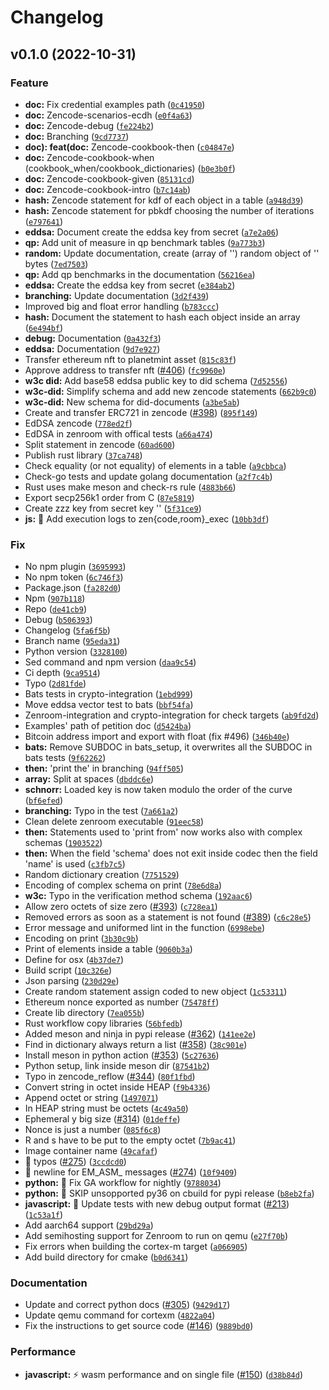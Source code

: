 # Changelog

<!--next-version-placeholder-->

## v0.1.0 (2022-10-31)
### Feature
* **doc:** Fix credential examples path ([`0c41950`](https://github.com/matteo-cristino/Zenroom/commit/0c41950485e514924ff4f538982aeb006e0701a2))
* **doc:** Zencode-scenarios-ecdh ([`e0f4a63`](https://github.com/matteo-cristino/Zenroom/commit/e0f4a63b19eb98fce863e5ba48516c6897cf9520))
* **doc:** Zencode-debug ([`fe224b2`](https://github.com/matteo-cristino/Zenroom/commit/fe224b28d85834c15257206d8a563aee63e05984))
* **doc:** Branching ([`9cd7737`](https://github.com/matteo-cristino/Zenroom/commit/9cd773769329db6058566a3e65eef7c41d644e95))
* **doc): feat(doc:** Zencode-cookbook-then ([`c04847e`](https://github.com/matteo-cristino/Zenroom/commit/c04847e06d8341770d85f8f493d87e512e5461be))
* **doc:** Zencode-cookbook-when (cookbook_when/cookbook_dictionaries) ([`b0e3b0f`](https://github.com/matteo-cristino/Zenroom/commit/b0e3b0fde627b890333384da7202c9acaba51c93))
* **doc:** Zencode-cookbook-given ([`85131cd`](https://github.com/matteo-cristino/Zenroom/commit/85131cd9c365a0a3a403b88f4cc9bf78cff879a4))
* **doc:** Zencode-cookbook-intro ([`b7c14ab`](https://github.com/matteo-cristino/Zenroom/commit/b7c14ab548205e0ee020c1101ca327dcb90cbc1c))
* **hash:** Zencode statement for kdf of each object in a table ([`a948d39`](https://github.com/matteo-cristino/Zenroom/commit/a948d39cf06119430d8df2cc3508452baa7dcbc1))
* **hash:** Zencode statement for pbkdf choosing the number of iterations ([`e797641`](https://github.com/matteo-cristino/Zenroom/commit/e79764116dc053b2471a37b6e5f23fc00306564c))
* **eddsa:** Document create the eddsa key from secret ([`a7e2a06`](https://github.com/matteo-cristino/Zenroom/commit/a7e2a06946a439ecf37c7729479a4d6f45d98cf3))
* **qp:** Add unit of measure in qp benchmark tables ([`9a773b3`](https://github.com/matteo-cristino/Zenroom/commit/9a773b31d88684cf7408129b8c67675bc6a697d3))
* **random:** Update documentation, create (array of '') random object of '' bytes ([`7ed7503`](https://github.com/matteo-cristino/Zenroom/commit/7ed750310aa5768eca66749dc5dfb44871fa3b5e))
* **qp:** Add qp benchmarks in the documentation ([`56216ea`](https://github.com/matteo-cristino/Zenroom/commit/56216eaf83a42e51eebbf1e889fffeb12ec03560))
* **eddsa:** Create the eddsa key from secret ([`e384ab2`](https://github.com/matteo-cristino/Zenroom/commit/e384ab2b76964e6ba3aad1326c463202d1bbf2df))
* **branching:** Update documentation ([`3d2f439`](https://github.com/matteo-cristino/Zenroom/commit/3d2f4393e7feb03aa87ed33934efa0cc852df697))
* Improved big and float error handling ([`b783ccc`](https://github.com/matteo-cristino/Zenroom/commit/b783cccac57154a34ed79ef41932f78e9d0fa622))
* **hash:** Document the statement to hash each object inside an array ([`6e494bf`](https://github.com/matteo-cristino/Zenroom/commit/6e494bf6ba6af3555ebc7e2c8281f4c73557da22))
* **debug:** Documentation ([`0a432f3`](https://github.com/matteo-cristino/Zenroom/commit/0a432f3717565954032dd61fc25d35ed6e9b849f))
* **eddsa:** Documentation ([`9d7e927`](https://github.com/matteo-cristino/Zenroom/commit/9d7e92776aafaec05c11b136dd5fca8950b414ff))
* Transfer ethereum nft to planetmint asset ([`815c83f`](https://github.com/matteo-cristino/Zenroom/commit/815c83fea9d50e67f02249a17db45e067a34eeb7))
* Approve address to transfer nft ([#406](https://github.com/matteo-cristino/Zenroom/issues/406)) ([`fc9960e`](https://github.com/matteo-cristino/Zenroom/commit/fc9960efff4c6c344f8dedd3bc6bdef10126d08e))
* **w3c did:** Add base58 eddsa public key to did schema ([`7d52556`](https://github.com/matteo-cristino/Zenroom/commit/7d52556875bf3ae3beccde031b9d30940fea1d74))
* **w3c-did:** Simplify schema and add new zencode statements ([`662b9c0`](https://github.com/matteo-cristino/Zenroom/commit/662b9c05314c1a48b2a2a3ae61a91edc8079bbb4))
* **w3c-did:** New schema for did-documents ([`a3be5ab`](https://github.com/matteo-cristino/Zenroom/commit/a3be5ab03ffe57279e886398f6b367229031aa33))
* Create and transfer ERC721 in zencode ([#398](https://github.com/matteo-cristino/Zenroom/issues/398)) ([`895f149`](https://github.com/matteo-cristino/Zenroom/commit/895f149611ab45c6437ab7dd43effcab5e50c8b2))
* EdDSA zencode ([`778ed2f`](https://github.com/matteo-cristino/Zenroom/commit/778ed2f8c1def25de0aacfc5af39eb78b40fec8e))
* EdDSA in zenroom with offical tests ([`a66a474`](https://github.com/matteo-cristino/Zenroom/commit/a66a474b5510ae42db5cc3a8cb9e8b3ffadf3450))
* Split statement in zencode ([`60ad600`](https://github.com/matteo-cristino/Zenroom/commit/60ad600242024111d4666b5f3eb430a6e154ee52))
* Publish rust library ([`37ca748`](https://github.com/matteo-cristino/Zenroom/commit/37ca748b694df803e3b8f4230d0ff2d4f4dccf4a))
* Check equality (or not equality) of elements in a table ([`a9cbbca`](https://github.com/matteo-cristino/Zenroom/commit/a9cbbca069dd0453cd75654b8e6f898acb24f0df))
* Check-go tests and update golang documentation ([`a2f7c4b`](https://github.com/matteo-cristino/Zenroom/commit/a2f7c4b883a510b478ed7550ac54edc0736b24f3))
* Rust uses make meson and check-rs rule ([`4883b66`](https://github.com/matteo-cristino/Zenroom/commit/4883b6631a3edd53faa997f26bffc3dde10cbefd))
* Export secp256k1 order from C ([`87e5819`](https://github.com/matteo-cristino/Zenroom/commit/87e58195e5984b20c776001da8d7cce28a55f7f0))
* Create zzz key from secret key '' ([`5f31ce9`](https://github.com/matteo-cristino/Zenroom/commit/5f31ce9a9f6d5bfc5abbc80e0e59fa7afa768096))
* **js:** 📢 Add execution logs to zen{code,room}_exec ([`10bb3df`](https://github.com/matteo-cristino/Zenroom/commit/10bb3dfcec3c5d8287b12714da7e801107d03eb8))

### Fix
* No npm plugin ([`3695993`](https://github.com/matteo-cristino/Zenroom/commit/3695993cb597de14660109475a1afe2d66e4e880))
* No npm token ([`6c746f3`](https://github.com/matteo-cristino/Zenroom/commit/6c746f3f77ca45e9e8004ce1ec23fd45fbf47b06))
* Package.json ([`fa282d0`](https://github.com/matteo-cristino/Zenroom/commit/fa282d06f8aaf8a0acfa941cc02c2f66deda8a91))
* Npm ([`907b118`](https://github.com/matteo-cristino/Zenroom/commit/907b118d064b195d3ef7f782f3d7eeb178d09ec7))
* Repo ([`de41cb9`](https://github.com/matteo-cristino/Zenroom/commit/de41cb9d122083a8dbd600dfc2637322f5d599c6))
* Debug ([`b506393`](https://github.com/matteo-cristino/Zenroom/commit/b506393d134eac1b6a1e3993d5ceab51c9b0bcfc))
* Changelog ([`5fa6f5b`](https://github.com/matteo-cristino/Zenroom/commit/5fa6f5b4d0505b4f9b450e6abac2a94055f3effc))
* Branch name ([`95eda31`](https://github.com/matteo-cristino/Zenroom/commit/95eda312cb7e323b589b3738d95323b2c58a6987))
* Python version ([`3328100`](https://github.com/matteo-cristino/Zenroom/commit/3328100d1077addba8ce95783473631204fce7a4))
* Sed command and npm version ([`daa9c54`](https://github.com/matteo-cristino/Zenroom/commit/daa9c54b7d74504394a11f2111caa89473c603fe))
* Ci depth ([`9ca9514`](https://github.com/matteo-cristino/Zenroom/commit/9ca9514ee456f53c694e98cc29cde3b608a906e4))
* Typo ([`2d81fde`](https://github.com/matteo-cristino/Zenroom/commit/2d81fdeefb6a88e64afb3abb56c23c6829d1a1ba))
* Bats tests in crypto-integration ([`1ebd999`](https://github.com/matteo-cristino/Zenroom/commit/1ebd999addb1c1f71575567fb00d39a67db308f1))
* Move eddsa vector test to bats ([`bbf54fa`](https://github.com/matteo-cristino/Zenroom/commit/bbf54fa66226ddccfa4ad42e709c21744568413b))
* Zenroom-integration and crypto-integration for check targets ([`ab9fd2d`](https://github.com/matteo-cristino/Zenroom/commit/ab9fd2d00a48e5e8d8b2930f8ea82206a518ea54))
* Examples' path of petition doc ([`d5424ba`](https://github.com/matteo-cristino/Zenroom/commit/d5424ba2d1d5746feb3e8266617827679a7a7d6c))
* Bitcoin address import and export with float (fix #496) ([`346b40e`](https://github.com/matteo-cristino/Zenroom/commit/346b40e042af7d41b94e6816ed78d29c6db26b50))
* **bats:** Remove SUBDOC in bats_setup, it overwrites all the SUBDOC in bats tests ([`9f62262`](https://github.com/matteo-cristino/Zenroom/commit/9f62262fb7bcf76743adcc406c586e461ba27073))
* **then:** 'print the' in branching ([`94ff505`](https://github.com/matteo-cristino/Zenroom/commit/94ff505cc374c35d4a2191c9b958b26bd0fc5f61))
* **array:** Split at spaces ([`dbddc6e`](https://github.com/matteo-cristino/Zenroom/commit/dbddc6e2517a3a31689ea78e9c75765c5f8af52d))
* **schnorr:** Loaded key is now taken modulo the order of the curve ([`bf6efed`](https://github.com/matteo-cristino/Zenroom/commit/bf6efedf0edbed2f8575c5355284311bf2e78d74))
* **branching:** Typo in the test ([`7a661a2`](https://github.com/matteo-cristino/Zenroom/commit/7a661a25372501ffd5c3fd98143351e121ab5117))
* Clean delete zenroom executable ([`91eec58`](https://github.com/matteo-cristino/Zenroom/commit/91eec580b12aaf85ad159f0591eb524382e56a34))
* **then:** Statements used to 'print from' now works also with complex schemas ([`1903522`](https://github.com/matteo-cristino/Zenroom/commit/190352215c796c8b4bbdff6e011b49d8923f2418))
* **then:** When the field 'schema' does not exit inside codec then the field 'name' is used ([`c3fb7c5`](https://github.com/matteo-cristino/Zenroom/commit/c3fb7c5b6786be3a3566652c03c4a9dd7225bf4c))
* Random dictionary creation ([`7751529`](https://github.com/matteo-cristino/Zenroom/commit/77515299e3d890758a051f671c23dd95aea4c5d4))
* Encoding of complex schema on print ([`78e6d8a`](https://github.com/matteo-cristino/Zenroom/commit/78e6d8a052e35aadb810e6c4e391769c9b08fa20))
* **w3c:** Typo in the verification method schema ([`192aac6`](https://github.com/matteo-cristino/Zenroom/commit/192aac6acf17f0f0753e2a328f861bc965e29e80))
* Allow zero octets of size zero ([#393](https://github.com/matteo-cristino/Zenroom/issues/393)) ([`c728ea1`](https://github.com/matteo-cristino/Zenroom/commit/c728ea198a0c444b0297bb0c9c79aab1f6c3e569))
* Removed errors as soon as a statement is not found ([#389](https://github.com/matteo-cristino/Zenroom/issues/389)) ([`c6c28e5`](https://github.com/matteo-cristino/Zenroom/commit/c6c28e5888f3c1513060d19f69fec59a7127f123))
* Error message and uniformed lint in the function ([`6998ebe`](https://github.com/matteo-cristino/Zenroom/commit/6998ebe692845874d29ddbe48cf7401fa83a99f0))
* Encoding on print ([`3b30c9b`](https://github.com/matteo-cristino/Zenroom/commit/3b30c9b393f61d02025bfcd3056bd7c43e1903e1))
* Print of elements inside a table ([`9060b3a`](https://github.com/matteo-cristino/Zenroom/commit/9060b3a073b9adab937551a5145572bcf1b09b23))
* Define for osx ([`4b37de7`](https://github.com/matteo-cristino/Zenroom/commit/4b37de737512b31945a0a601127c68a4259a20d6))
* Build script ([`10c326e`](https://github.com/matteo-cristino/Zenroom/commit/10c326e4cd078a19e394a0974c11fc53902c7d62))
* Json parsing ([`230d29e`](https://github.com/matteo-cristino/Zenroom/commit/230d29e26cc2dc3836da817d84c7510e75060416))
* Create random statement assign coded to new object ([`1c53311`](https://github.com/matteo-cristino/Zenroom/commit/1c53311ea2292c0a5e4b0dd2be8f6ced5b97d124))
* Ethereum nonce exported as number ([`75478ff`](https://github.com/matteo-cristino/Zenroom/commit/75478fff6abf3523fecd1efb3fd3825b2ca44209))
* Create lib directory ([`7ea055b`](https://github.com/matteo-cristino/Zenroom/commit/7ea055b08323cb101e0def6eae7b249daf3b6c97))
* Rust workflow copy libraries ([`56bfedb`](https://github.com/matteo-cristino/Zenroom/commit/56bfedb855dd09312234cf0b69386127ecdacc03))
* Added meson and ninja in pypi release ([#362](https://github.com/matteo-cristino/Zenroom/issues/362)) ([`141ee2e`](https://github.com/matteo-cristino/Zenroom/commit/141ee2e04de4abf1416b86381b26606912d841ea))
* Find in dictionary always return a list ([#358](https://github.com/matteo-cristino/Zenroom/issues/358)) ([`38c901e`](https://github.com/matteo-cristino/Zenroom/commit/38c901e50ce6b3a9ab195f88c3d20d43eb53d2b5))
* Install meson in python action ([#353](https://github.com/matteo-cristino/Zenroom/issues/353)) ([`5c27636`](https://github.com/matteo-cristino/Zenroom/commit/5c276360140199cb7f0fc1e6c7f5f42abb544f19))
* Python setup, link inside meson dir ([`87541b2`](https://github.com/matteo-cristino/Zenroom/commit/87541b2c9b16bdb35fb3bb570b293d58c53dfdb7))
* Typo in zencode_reflow ([#344](https://github.com/matteo-cristino/Zenroom/issues/344)) ([`80f1fbd`](https://github.com/matteo-cristino/Zenroom/commit/80f1fbdf803cbe662f3d5f5aa92b7457856242ce))
* Convert string in octet inside HEAP ([`f9b4336`](https://github.com/matteo-cristino/Zenroom/commit/f9b43362f89eaf7aefcdefa33c74fffa234ce93b))
* Append octet or string ([`1497071`](https://github.com/matteo-cristino/Zenroom/commit/1497071eab6ed7ed841bb7c90461108007ea6e67))
* In HEAP string must be octets ([`4c49a50`](https://github.com/matteo-cristino/Zenroom/commit/4c49a50dde752e6353097ac6c1beebc8d5323ece))
* Ephemeral y big size ([#314](https://github.com/matteo-cristino/Zenroom/issues/314)) ([`01deffe`](https://github.com/matteo-cristino/Zenroom/commit/01deffee846a1df46eb2e048ffa2f68c6c4e13f0))
* Nonce is just a number ([`085f6c8`](https://github.com/matteo-cristino/Zenroom/commit/085f6c8cc91ae35fffafaee57a38c52a7a3c0b82))
* R and s have to be put to the empty octet ([`7b9ac41`](https://github.com/matteo-cristino/Zenroom/commit/7b9ac41d247c9db2806d02acef49818366f9400b))
* Image container name ([`49cafaf`](https://github.com/matteo-cristino/Zenroom/commit/49cafafdb3d1e8b704a6f4ca74b030670207f564))
* 🔬 typos ([#275](https://github.com/matteo-cristino/Zenroom/issues/275)) ([`3ccdcd0`](https://github.com/matteo-cristino/Zenroom/commit/3ccdcd0edd3cbabc66c87117f7d3ccfda5918a3a))
* 📢 newline for EM_ASM_ messages ([#274](https://github.com/matteo-cristino/Zenroom/issues/274)) ([`10f9409`](https://github.com/matteo-cristino/Zenroom/commit/10f94092aca62db298b9de818a6f33cde93eb85b))
* **python:** 🐍 Fix GA workflow for nightly ([`9788034`](https://github.com/matteo-cristino/Zenroom/commit/9788034b16b0cf75ec311b0ffe05d404141a1916))
* **python:** 🐍 SKIP unsopported py36 on cbuild for pypi release ([`b8eb2fa`](https://github.com/matteo-cristino/Zenroom/commit/b8eb2facd07effc034de632cff4dfb5c088a26d1))
* **javascript:** 💚  Update tests with new debug output format ([#213](https://github.com/matteo-cristino/Zenroom/issues/213)) ([`1c53a1f`](https://github.com/matteo-cristino/Zenroom/commit/1c53a1f120a22ed81b065e836b6c9f1ccb0b5186))
* Add aarch64 support ([`29bd29a`](https://github.com/matteo-cristino/Zenroom/commit/29bd29a9e1c129397e2a0826b1d0e3af3ca0072c))
* Add semihosting support for Zenroom to run on qemu ([`e27f70b`](https://github.com/matteo-cristino/Zenroom/commit/e27f70b578ecdb80bb029700dbe6ea98e844aa9e))
* Fix errors when building the cortex-m target ([`a066905`](https://github.com/matteo-cristino/Zenroom/commit/a066905f682a447229bc2f6d52b984c2c7589583))
* Add build directory for cmake ([`b0d6341`](https://github.com/matteo-cristino/Zenroom/commit/b0d63419b1966ebcd80d7572e109c10a698a8d87))

### Documentation
* Update and correct python docs ([#305](https://github.com/matteo-cristino/Zenroom/issues/305)) ([`9429d17`](https://github.com/matteo-cristino/Zenroom/commit/9429d175161b1f644f665ba1106287e2decd369f))
* Update qemu command for cortexm ([`4822a04`](https://github.com/matteo-cristino/Zenroom/commit/4822a04cffa5fd6f475a9a0fd0cf2d40e0e1d7de))
* Fix the instructions to get source code ([#146](https://github.com/matteo-cristino/Zenroom/issues/146)) ([`9889bd0`](https://github.com/matteo-cristino/Zenroom/commit/9889bd0e8592cab9969870d723142697e37e3d5c))

### Performance
* **javascript:** ⚡️  wasm performance and on single file ([#150](https://github.com/matteo-cristino/Zenroom/issues/150)) ([`d38b84d`](https://github.com/matteo-cristino/Zenroom/commit/d38b84dbcfb1ac52f0415dd866e20abcd116e0a2))
